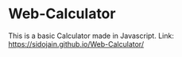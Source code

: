 # Web-Calculator
This is a basic Calculator made in Javascript.
Link: https://sidojain.github.io/Web-Calculator/
